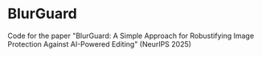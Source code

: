 # BlurGuard
Code for the paper "BlurGuard: A Simple Approach for Robustifying Image Protection Against AI-Powered Editing" (NeurIPS 2025)
